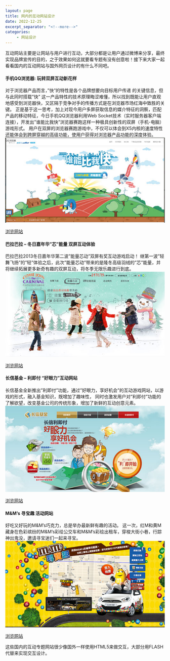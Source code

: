 ```yaml
---
layout: page
title: 网内的互动网站设计
date: 2022-12-25
excerpt_separator: "<!--more-->"
categories:
     - 网站设计
---
```


互动网站主要是让网站与用户进行互动，大部分都是让用户通过微博来分享，最终实现品牌宣传的目的，之于效果如何这就要看专题有没有创意啦！接下来大家一起看看国内的互动网站与国外网页设计的有什么不同吧。

<!--more-->

#### 手机QQ浏览器: 玩转双屏互动新花样

对于浏览器产品而言，”快”的特性是各个品牌想要向目标用户传递 的关键信息，但与此同时搭载”快” 这一产品特性的技术原理晦涩难懂，所以找到既能让用户直观地感受到浏览器快，又区隔于竞争对手的传播方式是在浏览器市场红海中致胜的关键。
正是基于这一思考，加上对现今用户多屏获取信息的媒介特征的洞察，匹配产品的移动特征，今日手机QQ浏览器利用Web Socket技术（实时服务器客户端连接），开发出”谁能比我快”浏览器赛跑这样一种极具创新性的双屏（手机-电脑）游戏形式。
用户在双屏的浏览器赛跑游戏中，不仅可以体会到X5内核的速度特性还能体会到跨屏穿越的高级功能，使用户获得对浏览器产品功能的深度体验。
![](assets/images/wzsj/qqserf.png)

[浏览网站](http://x5.mb.qq.com/)


#### 巴拉巴拉 – 冬日嘉年华”芯”能量 双屏互动体验

巴拉巴拉2013冬日嘉年华第二波”能量芯动”双屏有奖互动游戏启动！
继第一波”轻舞飞扬”的”轻”体验之后，此次”能量芯动”带来的是隆冬高级羽绒的”芯”能量，并将继续拓展更多新奇有趣的双屏互动，将冬季无限乐趣进行到底。
![](assets/images/wzsj/balabala.png)

[浏览网站](https://www.balabala.com/carnival/xindong.php)


#### 长信基金 – 利即付 “好眼力”互动网站

长信基金全新推出”利即付”功能，通过”好眼力，享好机会”的互动游戏网站，以游戏的形式，融入基金知识，既增加了趣味性，
同时也激发用户对”利即付”功能的了解欲望，改变基金公司的传统形象，增加了新鲜的互动创意元素。
![](assets/images/wzsj/jijin.png)

[浏览网站](http://activity.cxfund.com.cn/cxhyl/index.php)


#### M&M’s 寻宝趣 活动网站

好吃又好玩的M&M’s巧克力，总是举办最新鲜有趣的活动。
这一次，红M和黄M藏身在色彩缤纷的M&M’s彩绘公交车和M&M’s彩绘出租车，穿梭大街小巷，行踪神出鬼没，邀请寻宝迷们一起来寻宝。
![](assets/images/wzsj/mms.png)

[浏览网站](https://www.mars.com/)




这些国内的互动专题网站很少像国外一样使用HTML5来做交互，大部分用FLASH代替来实现交互设计。